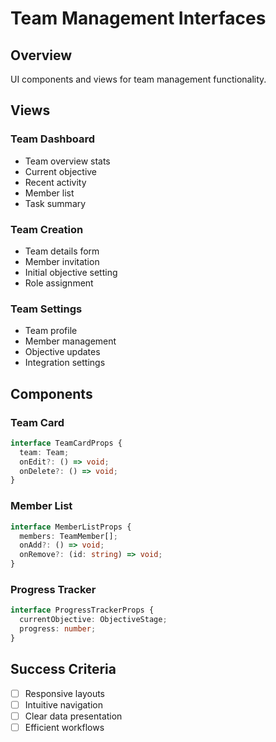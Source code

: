 # Team Management Interfaces

## Overview
UI components and views for team management functionality.

## Views

### Team Dashboard
- Team overview stats
- Current objective
- Recent activity
- Member list
- Task summary

### Team Creation
- Team details form
- Member invitation
- Initial objective setting
- Role assignment

### Team Settings
- Team profile
- Member management
- Objective updates
- Integration settings

## Components

### Team Card
```typescript
interface TeamCardProps {
  team: Team;
  onEdit?: () => void;
  onDelete?: () => void;
}
```

### Member List
```typescript
interface MemberListProps {
  members: TeamMember[];
  onAdd?: () => void;
  onRemove?: (id: string) => void;
}
```

### Progress Tracker
```typescript
interface ProgressTrackerProps {
  currentObjective: ObjectiveStage;
  progress: number;
}
```

## Success Criteria
- [ ] Responsive layouts
- [ ] Intuitive navigation
- [ ] Clear data presentation
- [ ] Efficient workflows 